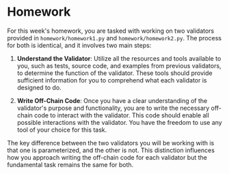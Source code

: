# Homework

For this week's homework, you are tasked with working on two validators provided in `homework/homework1.py` and `homework/homework2.py`. The process for both is identical, and it involves two main steps:

1. **Understand the Validator**: Utilize all the resources and tools available to you, such as tests, source code, and examples from previous validators, to determine the function of the validator. These tools should provide sufficient information for you to comprehend what each validator is designed to do.

2. **Write Off-Chain Code**: Once you have a clear understanding of the validator's purpose and functionality, you are to write the necessary off-chain code to interact with the validator. This code should enable all possible interactions with the validator. You have the freedom to use any tool of your choice for this task.

The key difference between the two validators you will be working with is that one is parameterized, and the other is not. This distinction influences how you approach writing the off-chain code for each validator but the fundamental task remains the same for both.